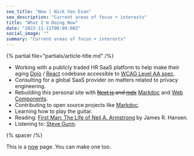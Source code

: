 ```yaml
---
seo_title: "Now | Nick Van Exan"
seo_description: "Current areas of focus + interests"
title: "What I'm Doing Now"
date: "2022-11-11T00:00:00Z"
social_image: ""
summary: "Current areas of focus + interests"
---
```


{% partial file="partials/article-title.md" /%}

- Working with a publicly traded HR SaaS platform to help make their aging [Dojo](https://dojotoolkit.org/) / [React](https://reactjs.org/) codebase accessible to [WCAG Level AA spec](https://www.w3.org/WAI/WCAG2AA-Conformance).
- Consulting for a global SaaS provider on matters related to privacy engineering.
- Rebuilding this personal site with ~~[Next.js](https://nextjs.org/) and [mdx](https://mdxjs.com)~~ [Markdoc](https://markdoc.io/) and [Web Components](https://developer.mozilla.org/en-US/docs/Web/Web_Components).
- Contributing to open source projects like [Markdoc](https://github.com/markdoc/markdoc).
- Learning how to play the guitar.
- Reading: [First Man: The Life of Neil A. Armstrong](https://www.goodreads.com/book/show/205589.First_Man) by James R. Hansen.
- Listening to: [Steve Gunn](https://www.steve-gunn.com/).

{% spacer /%}

This is a [now](https://nownownow.com/about) page. You can make one too.

